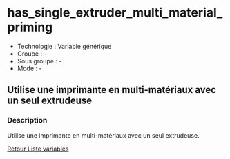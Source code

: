 # has_single_extruder_multi_material_priming

* Technologie : Variable générique
* Groupe : -
* Sous groupe : -
* Mode : -

## Utilise une imprimante en multi-matériaux avec un seul extrudeuse

### Description

Utilise une imprimante en multi-matériaux avec un seul extrudeuse​.

[Retour Liste variables](variable_list.md)